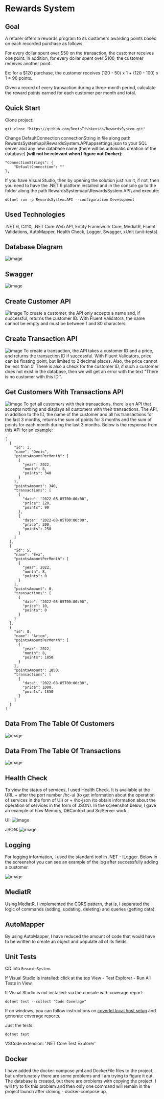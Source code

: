 # Rewards System

## Goal
A retailer offers a rewards program to its customers awarding points based on each recorded purchase as follows:

For every dollar spent over $50 on the transaction, the customer receives one point.
In addition, for every dollar spent over $100, the customer receives another point.

Ex: for a $120 purchase, the customer receives (120 - 50) x 1 + (120 - 100) x 1 = 90 points.

Given a record of every transaction during a three-month period, calculate the reward points earned for each customer per month and total.

## Quick Start
Clone project:
```console
git clone "https://github.com/DenisTishkevich/RewardsSystem.git"
```

Change DefaultConnection connectionString in file along path RewardsSystem\api\RewardsSystem.API\appsettings.json to your SQL server and any new database name (there will be automatic creation of the database) **(will not be relevant when I figure out Docker)**:
```console
"ConnectionStrings": {
    "DefaultConnection": ""
},
```

If you have Visual Studio, then by opening the solution just run it, if not, then you need to have the .NET 6 platform installed and in the console go to the folder along the path RewardsSystem\api\RewardsSystem.API\ and execute:
```console
dotnet run -p RewardsSystem.API --configuration Development
```

## Used Technologies
.NET 6, C#10, .NET Core Web API, Entity Framework Core, MediatR, Fluent Validations, AutoMapper, Health Check, Logger, Swagger, xUnit (unit-tests).

## Database Diagram
![image](https://user-images.githubusercontent.com/110542997/183072349-d3dbb8dd-721a-42d8-ac32-d194e983413c.png)

## Swagger
![image](https://user-images.githubusercontent.com/110542997/183075551-3e08d7e7-f0c1-47f2-bc53-5b3792e4da08.png)

## Create Customer API
![image](https://user-images.githubusercontent.com/110542997/183077915-c8b1b401-bf05-4599-8554-3df9c86591c4.png)
To create a customer, the API only accepts a name and, if successful, returns the customer ID. With Fluent Validators, the name cannot be empty and must be between 1 and 80 characters.

## Create Transaction API
![image](https://user-images.githubusercontent.com/110542997/183080387-2916e074-142e-40f7-a472-1b0cdfad86f3.png)
To create a transaction, the API takes a customer ID and a price, and returns the transaction ID if successful. With Fluent Validators, price can be floating point, but limited to 2 decimal places. Also, the price cannot be less than 0. There is also a check for the customer ID, if such a customer does not exist in the database, then we will get an error with the text "There is no customer with this ID.".

## Get Customers With Transactions API
![image](https://user-images.githubusercontent.com/110542997/183082117-d9b0a666-3920-4dce-b8ce-f7d067c1eaf9.png)
To get all customers with their transactions, there is an API that accepts nothing and displays all customers with their transactions. The API, in addition to the ID, the name of the customer and all his transactions for the last 3 months, returns the sum of points for 3 months and the sum of points for each month during the last 3 months.
Below is the response from this API for an example:
```console
[
  {
    "id": 1,
    "name": "Denis",
    "pointsAmountPerMonth": [
      {
        "year": 2022,
        "month": 8,
        "points": 340
      }
    ],
    "pointsAmount": 340,
    "transactions": [
      {
        "date": "2022-08-05T00:00:00",
        "price": 120,
        "points": 90
      },
      {
        "date": "2022-08-05T00:00:00",
        "price": 200,
        "points": 250
      }
    ]
  },
  {
    "id": 5,
    "name": "Eva",
    "pointsAmountPerMonth": [
      {
        "year": 2022,
        "month": 8,
        "points": 0
      }
    ],
    "pointsAmount": 0,
    "transactions": [
      {
        "date": "2022-08-05T00:00:00",
        "price": 10,
        "points": 0
      }
    ]
  },
  {
    "id": 8,
    "name": "Artem",
    "pointsAmountPerMonth": [
      {
        "year": 2022,
        "month": 8,
        "points": 1850
      }
    ],
    "pointsAmount": 1850,
    "transactions": [
      {
        "date": "2022-08-05T00:00:00",
        "price": 1000,
        "points": 1850
      }
    ]
  }
]
```
## Data From The Table Of Customers
![image](https://user-images.githubusercontent.com/110542997/183083483-cb00ed05-6116-4e0b-a625-930ca6982333.png)

## Data From The Table Of Transactions
![image](https://user-images.githubusercontent.com/110542997/183083607-36bee971-4880-4808-9b7a-1e110ea11ca5.png)

## Health Check
To view the status of services, I used Health Check. It is available at the URL + after the port number /hc-ui (to get information about the operation of services in the form of UI) or + /hc-json (to obtain information about the operation of services in the form of JSON). In the screenshot below, I gave an example of how Memory, DBContext and SqlServer work.

UI:
![image](https://user-images.githubusercontent.com/110542997/183087998-b7ac7a2a-829d-47ad-a5d4-5db57146f477.png)

JSON:
![image](https://user-images.githubusercontent.com/110542997/183088079-45bcb4e1-a42e-46d5-ba64-6306c4654075.png)

## Logging
For logging information, I used the standard tool in .NET - ILogger. Below in the screenshot you can see an example of the log after successfully adding a customer.

![image](https://user-images.githubusercontent.com/110542997/183085742-301aa897-55b6-476b-958f-e24d66eea9e9.png)

## MediatR
Using MediatR, I implemented the CQRS pattern, that is, I separated the logic of commands (adding, updating, deleting) and queries (getting data).

## AutoMapper
By using AutoMapper, I have reduced the amount of code that would have to be written to create an object and populate all of its fields.

## Unit Tests
CD into `RewardsSystem`.

If Visual Studio is installed: click at the top View - Test Explorer - Run All Tests in View.

If Visual Studio is not installed: via the console with coverage report:

```console
dotnet test --collect "Code Coverage"
```

If on windows, you can follow instructions on [coverlet local host setup](https://www.code4it.dev/blog/code-coverage-vs-2019-coverlet) and generate coverage reports.

Just the tests:

```console
dotnet test
```

VSCode extension:
'.NET Core Test Explorer'


## Docker
I have added the docker-compose.yml and DockerFile files to the project, but unfortunately there are some problems and I am trying to figure it out. The database is created, but there are problems with copying the project. I will try to fix this problem and then only one command will remain in the project launch after cloning - docker-compose up.
